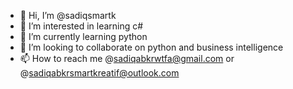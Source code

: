 - 👋 Hi, I’m @sadiqsmartk
- 👀 I’m interested in learning c#
- 🌱 I’m currently learning python
- 💞️ I’m looking to collaborate on python and business intelligence
- 📫 How to reach me @sadiqabkrwtfa@gmail.com or @sadiqabkrsmartkreatif@outlook.com

<!---
sadiqsmartk/sadiqsmartk is a ✨ special ✨ repository because its `README.md` (this file) appears on your GitHub profile.
You can click the Preview link to take a look at your changes.
--->
